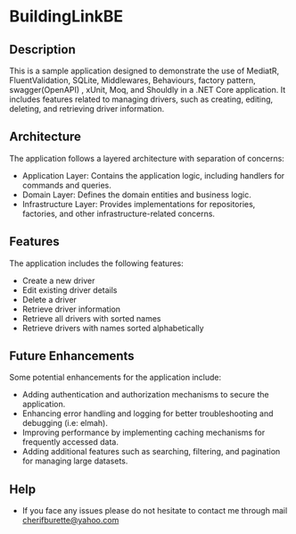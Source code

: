 # BuildingLinkBE

## Description
This is a sample application designed to demonstrate the use of MediatR, FluentValidation, SQLite, Middlewares, Behaviours, factory pattern, swagger(OpenAPI) , xUnit, Moq, and Shouldly in a .NET Core application. It includes features related to managing drivers, such as creating, editing, deleting, and retrieving driver information.

## Architecture
The application follows a layered architecture with separation of concerns:
- Application Layer: Contains the application logic, including handlers for commands and queries.
- Domain Layer: Defines the domain entities and business logic.
- Infrastructure Layer: Provides implementations for repositories, factories, and other infrastructure-related concerns.

## Features
The application includes the following features:
- Create a new driver
- Edit existing driver details
- Delete a driver
- Retrieve driver information
- Retrieve all drivers with sorted names
- Retrieve drivers with names sorted alphabetically

## Future Enhancements
Some potential enhancements for the application include:
- Adding authentication and authorization mechanisms to secure the application.
- Enhancing error handling and logging for better troubleshooting and debugging (i.e: elmah).
- Improving performance by implementing caching mechanisms for frequently accessed data.
- Adding additional features such as searching, filtering, and pagination for managing large datasets.
## Help
- If you face any issues please do not hesitate to contact me through mail cherifburette@yahoo.com
